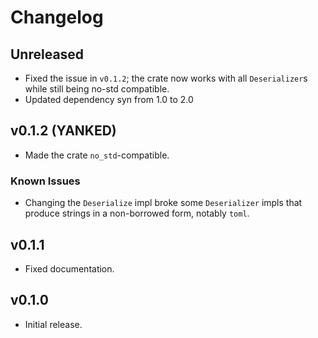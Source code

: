 # Changelog

## Unreleased
* Fixed the issue in `v0.1.2`; the crate now works with all `Deserializer`s
  while still being no-std compatible.
* Updated dependency syn from 1.0 to 2.0


## v0.1.2 (YANKED)
* Made the crate `no_std`-compatible.

### Known Issues
* Changing the `Deserialize` impl broke some `Deserializer` impls that
  produce strings in a non-borrowed form, notably `toml`.


## v0.1.1
* Fixed documentation.


## v0.1.0
* Initial release.
